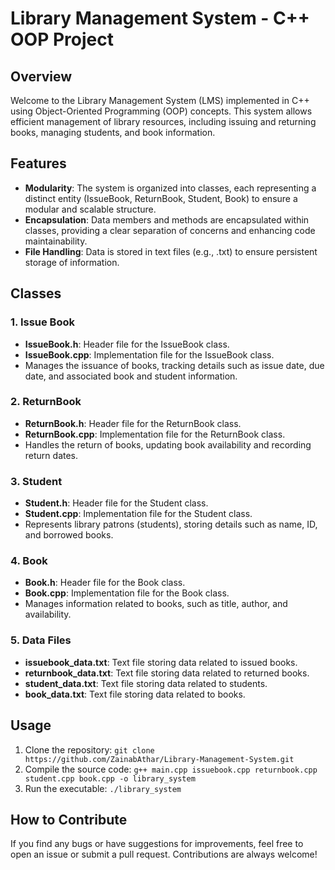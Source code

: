 # Library Management System - C++ OOP Project

## Overview
Welcome to the Library Management System (LMS) implemented in C++ using Object-Oriented Programming (OOP) concepts. This system allows efficient management of library resources, including issuing and returning books, managing students, and book information.

## Features
- **Modularity**: The system is organized into classes, each representing a distinct entity (IssueBook, ReturnBook, Student, Book) to ensure a modular and scalable structure.
- **Encapsulation**: Data members and methods are encapsulated within classes, providing a clear separation of concerns and enhancing code maintainability.
- **File Handling**: Data is stored in text files (e.g., .txt) to ensure persistent storage of information.

## Classes
### 1. **Issue Book**
   - **IssueBook.h**: Header file for the IssueBook class.
   - **IssueBook.cpp**: Implementation file for the IssueBook class.
   - Manages the issuance of books, tracking details such as issue date, due date, and associated book and student information.

### 2. **ReturnBook**
   - **ReturnBook.h**: Header file for the ReturnBook class.
   - **ReturnBook.cpp**: Implementation file for the ReturnBook class.
   - Handles the return of books, updating book availability and recording return dates.

### 3. **Student**
   - **Student.h**: Header file for the Student class.
   - **Student.cpp**: Implementation file for the Student class.
   - Represents library patrons (students), storing details such as name, ID, and borrowed books.

### 4. **Book**
   - **Book.h**: Header file for the Book class.
   - **Book.cpp**: Implementation file for the Book class.
   - Manages information related to books, such as title, author, and availability.
   
### 5. **Data Files**
   - **issuebook_data.txt**: Text file storing data related to issued books.
   - **returnbook_data.txt**: Text file storing data related to returned books.
   - **student_data.txt**: Text file storing data related to students.
   - **book_data.txt**: Text file storing data related to books.

## Usage
1. Clone the repository: `git clone https://github.com/ZainabAthar/Library-Management-System.git`
2. Compile the source code: `g++ main.cpp issuebook.cpp returnbook.cpp student.cpp book.cpp -o library_system`
3. Run the executable: `./library_system`

## How to Contribute
If you find any bugs or have suggestions for improvements, feel free to open an issue or submit a pull request. Contributions are always welcome!

